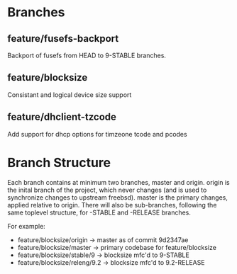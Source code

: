 Branches
=============================
feature/fusefs-backport
----------------------
Backport of fusefs from HEAD to 9-STABLE branches.

feature/blocksize
------------------------
Consistant and logical device size support

feature/dhclient-tzcode
------------------------
Add support for dhcp options for timzeone tcode and pcodes


Branch Structure
================================
Each branch contains at minimum two branches, master and origin. origin is the inital branch of the project, which never changes (and is used to synchronize changes to upstream freebsd). master is the primary 
changes, applied relative to origin. There will also be sub-branches, following the same toplevel structure, for -STABLE and -RELEASE branches.

For example:
* feature/blocksize/origin -> master as of commit 9d2347ae
* feature/blocksize/master -> primary codebase for feature/blocksize
* feature/blocksize/stable/9 -> blocksize mfc'd to 9-STABLE
* feature/blocksize/releng/9.2 -> blocksize mfc'd to 9.2-RELEASE

